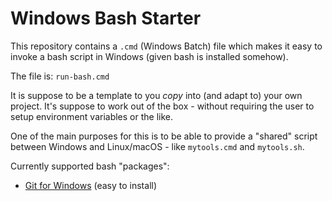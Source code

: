 # Windows Bash Starter

This repository contains a `.cmd` (Windows Batch) file which makes it easy
to invoke a bash script in Windows (given bash is installed somehow).

The file is: `run-bash.cmd`

It is suppose to be a template to you *copy* into (and adapt to) your own project.
It's suppose to work out of the box - without requiring the user to setup 
environment variables or the like.

One of the main purposes for this is to be able to provide a "shared" script
between Windows and Linux/macOS - like `mytools.cmd` and `mytools.sh`.

Currently supported bash "packages":

* [Git for Windows](https://git-for-windows.github.io/) (easy to install)
